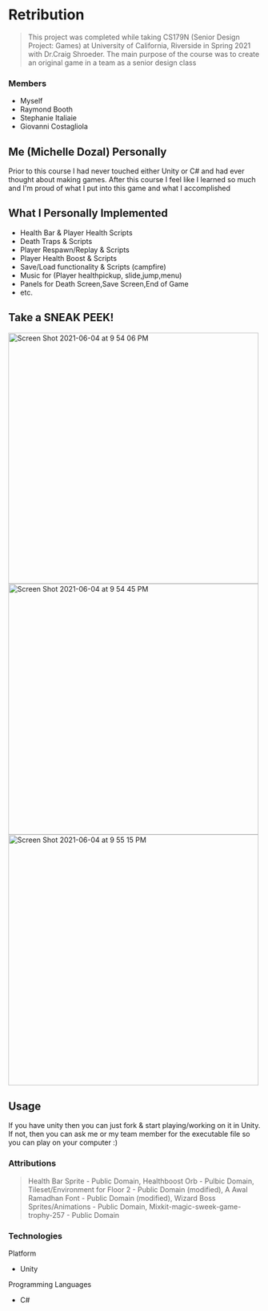 # Retribution
> This project was completed while taking CS179N (Senior Design Project: Games) at University of California, Riverside in Spring 2021 with Dr.Craig Shroeder. The main purpose of the course was to create an original game in a team as a senior design class

### Members
* Myself
* Raymond Booth
* Stephanie Italiaie
* Giovanni Costagliola

## Me (Michelle Dozal) Personally
Prior to this course I had never touched either Unity or C# and had ever thought about making games. After this course I feel like I learned so much and I'm proud of what I put into this game and what I accomplished

## What I Personally Implemented
* Health Bar & Player Health Scripts
* Death Traps & Scripts
* Player Respawn/Replay & Scripts
* Player Health Boost & Scripts
* Save/Load functionality & Scripts (campfire)
* Music for (Player healthpickup, slide,jump,menu)
* Panels for Death Screen,Save Screen,End of Game
* etc.

## Take a SNEAK PEEK!
<img width="500" alt="Screen Shot 2021-06-04 at 9 54 06 PM" src="https://user-images.githubusercontent.com/62925991/120880473-a3873e00-c57f-11eb-9a77-d3eab072dd4d.png">
<img width="500" alt="Screen Shot 2021-06-04 at 9 54 45 PM" src="https://user-images.githubusercontent.com/62925991/120880477-a5e99800-c57f-11eb-9853-6528a70552db.png">
<img width="500" alt="Screen Shot 2021-06-04 at 9 55 15 PM" src="https://user-images.githubusercontent.com/62925991/120880478-a7b35b80-c57f-11eb-90da-98c07db9f63b.png">

## Usage
If you have unity then you can just fork & start playing/working on it in Unity. If not, then you can ask me or my team member for the executable file so you can play on your computer :) 

### Attributions
> Health Bar Sprite - Public Domain,
> Healthboost Orb - Pulbic Domain,
> Tileset/Environment for Floor 2 - Public Domain (modified),
> A Awal Ramadhan Font - Public Domain (modified),
> Wizard Boss Sprites/Animations - Public Domain,
> Mixkit-magic-sweek-game-trophy-257 - Public Domain

### Technologies
Platform
* Unity

Programming Languages
* C#
